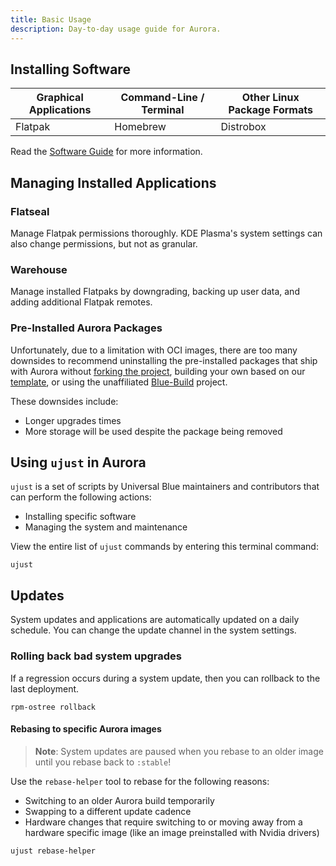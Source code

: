 ```yaml
---
title: Basic Usage
description: Day-to-day usage guide for Aurora.
---
```


## Installing Software

| Graphical Applications | Command-Line / Terminal | Other Linux Package Formats |
| ---------------------- | ----------------------- | --------------------------- |
| Flatpak                | Homebrew                | Distrobox                   |

Read the [Software Guide](https://docs.getaurora.dev/guides/software/) for more information.

## Managing Installed Applications

### Flatseal

Manage Flatpak permissions thoroughly. KDE Plasma's system settings can also change permissions, but not as granular.

### Warehouse

Manage installed Flatpaks by downgrading, backing up user data, and adding additional Flatpak remotes.

### Pre-Installed Aurora Packages

Unfortunately, due to a limitation with OCI images, there are too many downsides to recommend uninstalling the pre-installed packages that ship with Aurora without [forking the project](https://github.com/ublue-os/aurora/fork), building your own based on our [template](https://github.com/ublue-os/image-template), or using the unaffiliated [Blue-Build](https://blue-build.org/learn/universal-blue/) project.

These downsides include:

- Longer upgrades times
- More storage will be used despite the package being removed

## Using `ujust` in Aurora

`ujust` is a set of scripts by Universal Blue maintainers and contributors that can perform the following actions:

- Installing specific software
- Managing the system and maintenance

View the entire list of `ujust` commands by entering this terminal command:

```
ujust
```

## Updates

System updates and applications are automatically updated on a daily schedule. You can change the update channel in the system settings.

### Rolling back bad system upgrades

If a regression occurs during a system update, then you can rollback to the last deployment.

```
rpm-ostree rollback
```

#### Rebasing to specific Aurora images

> **Note**: System updates are paused when you rebase to an older image until you rebase back to `:stable`!

Use the `rebase-helper` tool to rebase for the following reasons:

- Switching to an older Aurora build temporarily
- Swapping to a different update cadence
- Hardware changes that require switching to or moving away from a hardware specific image (like an image preinstalled with Nvidia drivers)

```
ujust rebase-helper
```
